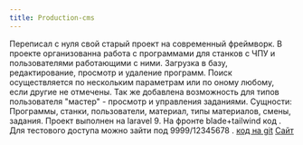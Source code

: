```yaml
---
title: Production-cms
---
```


Переписал с нуля свой старый проект на современный фреймворк. В проекте организованна работа с программами для станков с ЧПУ и пользователями работающими с ними. Загрузка в базу, редактирование, просмотр и удаление программ. Поиск осуществляется по нескольким параметрам или по оному любому, если другие не отмечены. Так же добавлена возможность для типов пользователя "мастер" - просмотр и управления заданиями. Сущности: Программы, станки, пользователи, материал, типы материалов, смены, задания. Проект выполнен на laravel 9. На фронте blade+tailwind код . Для тестового доступа можно зайти под 9999/12345678 . [код на git](https://github.com/diakudza/production-cms) [Сайт](http://production-cms.diakov.xyz/)